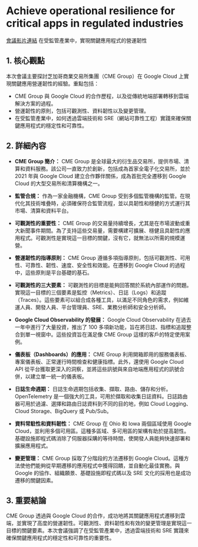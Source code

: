# Achieve operational resilience for critical apps in regulated industries
[會議影片連結](https://www.youtube.com/watch?v=2vZ4NqXj_WA)
在受監管產業中，實現關鍵應用程式的營運韌性

## 1. 核心觀點

本次會議主要探討芝加哥商業交易所集團（CME Group）在 Google Cloud 上實現關鍵應用營運韌性的經驗。重點包括：

*   CME Group 與 Google Cloud 的合作歷程，以及從傳統地端部署轉移到雲端解決方案的過程。
*   營運韌性的原則，包括可觀測性、資料韌性以及變更管理。
*   在受監管產業中，如何透過雲端技術和 SRE（網站可靠性工程）實踐來確保關鍵應用程式的穩定性和可靠性。

## 2. 詳細內容

*   **CME Group 簡介：** CME Group 是全球最大的衍生品交易所，提供市場、清算和資料服務。該公司一直致力於創新，包括成為首家全電子化交易所，並於 2021 年與 Google Cloud 建立合作夥伴關係，成為首批完全遷移到 Google Cloud 的大型交易所和清算機構之一。

*   **監管合規：** 作為一家金融機構，CME Group 受到多個監管機構的監管。在現代化其技術堆疊時，必須確保符合監管流程，並以具韌性和穩健的方式運行其市場、清算和資料平台。

*   **可觀測性的重要性：** CME Group 的交易量持續增長，尤其是在市場波動或重大新聞事件期間。為了支持這些交易量，需要構建可擴展、穩健且具韌性的應用程式。可觀測性是實現這一目標的關鍵，沒有它，就無法以所需的規模運營。

*   **營運韌性的指導原則：** CME Group 遵循多項指導原則，包括可觀測性、可用性、可靠性、韌性、速度、安全性和效能。在遷移到 Google Cloud 的過程中，這些原則是平台基礎的基石。

*   **可觀測性的三大要素：** 可觀測性的目標是能夠回答關於系統內部運作的問題。實現這一目標的三個要素是監控（Metrics）、日誌（Logs）和追蹤（Traces）。這些要素可以組合成各種工具，以滿足不同角色的需求，例如維運人員、開發人員、平台管理員、SRE、業務分析師和安全分析師。

*   **Google Cloud Observability 的發展：** Google Cloud Observability 在過去一年中進行了大量投資，推出了 100 多項新功能，旨在將日誌、指標和追蹤整合到單一視窗中。這些投資旨在滿足像 CME Group 這樣的客戶的特定使用案例。

*   **儀表板（Dashboards）的應用：** CME Group 利用開箱即用的服務儀表板、專案儀表板、正常運行時間檢查和健康指標。此外，還使用 Google Cloud API 從平台獲取更深入的洞察，並將這些訊號與來自地端應用程式的訊號合併，以建立單一統一的儀表板。

*   **日誌生命週期：** 日誌生命週期包括收集、擷取、路由、儲存和分析。OpenTelemetry 是一個強大的工具，可用於擷取和收集日誌資料。日誌路由器可用於過濾、選擇和路由日誌資料到不同的目的地，例如 Cloud Logging、Cloud Storage、BigQuery 或 Pub/Sub。

*   **資料常駐性和資料韌性：** CME Group 在 Ohio 和 Iowa 兩個區域使用 Google Cloud，並利用多個可用區。這種多區域、多可用區的架構有助於提高韌性。基礎設施即程式碼消除了伺服器採購的等待時間，使開發人員能夠快速部署和擴展應用程式。

*   **變更管理：** CME Group 採取了分階段的方法遷移到 Google Cloud。這種方法使他們能夠從早期遷移的應用程式中獲得回饋，並自動化最佳實務。與 Google 的協作、組織願景、基礎設施即程式碼以及 SRE 文化的採用也是成功遷移的關鍵因素。

## 3. 重要結論

CME Group 透過與 Google Cloud 的合作，成功地將其關鍵應用程式遷移到雲端，並實現了高度的營運韌性。可觀測性、資料韌性和有效的變更管理是實現這一目標的關鍵要素。本次會議強調了在受監管產業中，透過雲端技術和 SRE 實踐來確保關鍵應用程式的穩定性和可靠性的重要性。
